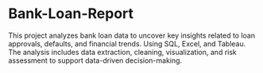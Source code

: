 # Bank-Loan-Report
This project analyzes bank loan data to uncover key insights related to loan approvals, defaults, and financial trends. Using SQL, Excel, and Tableau. The analysis includes data extraction, cleaning, visualization, and risk assessment to support data-driven decision-making.
